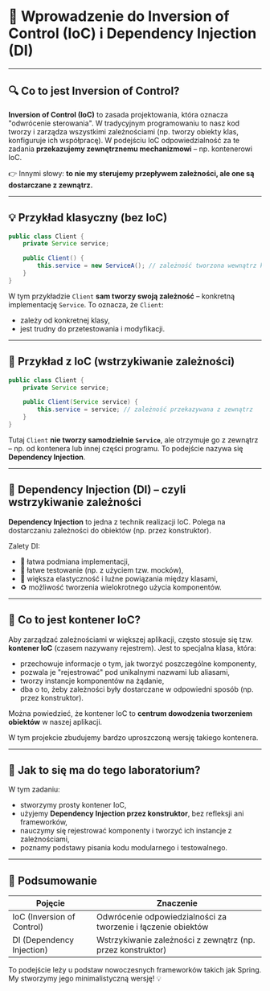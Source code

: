 # 🧠 Wprowadzenie do Inversion of Control (IoC) i Dependency Injection (DI)

---

## 🔍 Co to jest Inversion of Control?

**Inversion of Control (IoC)** to zasada projektowania, która oznacza "odwrócenie sterowania". W tradycyjnym programowaniu to nasz kod tworzy i zarządza wszystkimi zależnościami (np. tworzy obiekty klas, konfiguruje ich współpracę). W podejściu IoC odpowiedzialność za te zadania **przekazujemy zewnętrznemu mechanizmowi** – np. kontenerowi IoC.

👉 Innymi słowy: **to nie my sterujemy przepływem zależności, ale one są dostarczane z zewnątrz.**

---

## 💡 Przykład klasyczny (bez IoC)

```java
public class Client {
    private Service service;

    public Client() {
        this.service = new ServiceA(); // zależność tworzona wewnątrz klasy
    }
}
```

W tym przykładzie `Client` **sam tworzy swoją zależność** – konkretną implementację `Service`.
To oznacza, że `Client`:

* zależy od konkretnej klasy,
* jest trudny do przetestowania i modyfikacji.

---

## 🔄 Przykład z IoC (wstrzykiwanie zależności)

```java
public class Client {
    private Service service;

    public Client(Service service) {
        this.service = service; // zależność przekazywana z zewnątrz
    }
}
```

Tutaj `Client` **nie tworzy samodzielnie `Service`**, ale otrzymuje go z zewnątrz – np. od kontenera lub innej części programu.
To podejście nazywa się **Dependency Injection**.

---

## 🧩 Dependency Injection (DI) – czyli wstrzykiwanie zależności

**Dependency Injection** to jedna z technik realizacji IoC. Polega na dostarczaniu zależności do obiektów (np. przez konstruktor).

Zalety DI:

* 🔄 łatwa podmiana implementacji,
* 🧪 łatwe testowanie (np. z użyciem tzw. mocków),
* 🔧 większa elastyczność i luźne powiązania między klasami,
* ♻️ możliwość tworzenia wielokrotnego użycia komponentów.

---

## 🧱 Co to jest kontener IoC?

Aby zarządzać zależnościami w większej aplikacji, często stosuje się tzw. **kontener IoC** (czasem nazywany rejestrem). Jest to specjalna klasa, która:

* przechowuje informacje o tym, jak tworzyć poszczególne komponenty,
* pozwala je "rejestrować" pod unikalnymi nazwami lub aliasami,
* tworzy instancje komponentów na żądanie,
* dba o to, żeby zależności były dostarczane w odpowiedni sposób (np. przez konstruktor).

Można powiedzieć, że kontener IoC to **centrum dowodzenia tworzeniem obiektów** w naszej aplikacji.

W tym projekcie zbudujemy bardzo uproszczoną wersję takiego kontenera.

---

## 🧰 Jak to się ma do tego laboratorium?

W tym zadaniu:

* stworzymy prosty kontener IoC,
* użyjemy **Dependency Injection przez konstruktor**, bez refleksji ani frameworków,
* nauczymy się rejestrować komponenty i tworzyć ich instancje z zależnościami,
* poznamy podstawy pisania kodu modularnego i testowalnego.

---

## 🧪 Podsumowanie

| Pojęcie                    | Znaczenie                                                     |
| -------------------------- | ------------------------------------------------------------- |
| IoC (Inversion of Control) | Odwrócenie odpowiedzialności za tworzenie i łączenie obiektów |
| DI (Dependency Injection)  | Wstrzykiwanie zależności z zewnątrz (np. przez konstruktor)   |

To podejście leży u podstaw nowoczesnych frameworków takich jak Spring. My stworzymy jego minimalistyczną wersję! 💡

